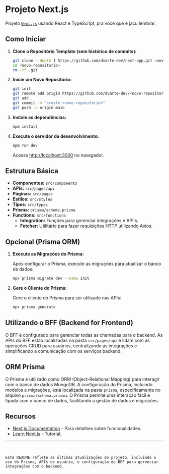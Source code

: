 # Projeto Next.js

Projeto [`Next.js`](https://nextjs.org/docs) usando React e TypeScript, pra você que é jacu lembrar.

## Como Iniciar

1. **Clone o Repositório Template (sem histórico de commits):**

   ```bash
   git clone --depth 1 https://github.com/dvarte-dev/next-app.git <novo-repositorio>
   cd <novo-repositorio>
   rm -rf .git
   ```

2. **Inicie um Novo Repositório:**

   ```bash
   git init
   git remote add origin https://github.com/dvarte-dev/<novo-repositorio>.git
   git add .
   git commit -m "create <novo-repositorio>"
   git push -u origin main
   ```

3. **Instale as dependências:**

   ```bash
   npm install
   ```

4. **Execute o servidor de desenvolvimento:**

   ```bash
   npm run dev
   ```

   Acesse [http://localhost:3000](http://localhost:3000) no navegador.

## Estrutura Básica

- **Componentes:** `src/components`
- **APIs:** `src/pages/api`
- **Páginas:** `src/pages`
- **Estilos:** `src/styles`
- **Tipos:** `src/types`
- **Prisma:** `prisma/schema.prisma`
- **Functions:** `src/functions`
  - **Integration:** Funções para gerenciar integrações e API's.
  - **Fetcher:** Utilitário para fazer requisições HTTP utilizando Axios.

## Opcional (Prisma ORM)

1. **Execute as Migrações do Prisma:**

   Após configurar o Prisma, execute as migrações para atualizar o banco de dados:

   ```bash
   npx prisma migrate dev --name init
   ```

2. **Gere o Cliente do Prisma:**

   Gere o cliente do Prisma para ser utilizado nas APIs:

   ```bash
   npx prisma generate
   ```

## Utilizando o BFF (Backend for Frontend)

O BFF é configurado para gerenciar todas as chamadas para o backend. As APIs do BFF estão localizadas na pasta `src/pages/api` e lidam com as operações CRUD para usuários, centralizando as integrações e simplificando a comunicação com os serviços backend.

## ORM Prisma

O Prisma é utilizado como ORM (Object-Relational Mapping) para interagir com o banco de dados MongoDB. A configuração do Prisma, incluindo modelos e migrações, está localizada na pasta `prisma`, especificamente no arquivo `prisma/schema.prisma`. O Prisma permite uma interação fácil e tipada com o banco de dados, facilitando a gestão de dados e migrações.

## Recursos

- [Next.js Documentation](https://nextjs.org/docs) - Para detalhes sobre funcionalidades.
- [Learn Next.js](https://nextjs.org/learn) - Tutorial.

---

<br>

```
Este README reflete as últimas atualizações do projeto, incluindo o uso do Prisma, APIs de usuário, e configuração do BFF para gerenciar integrações com o backend.
```
